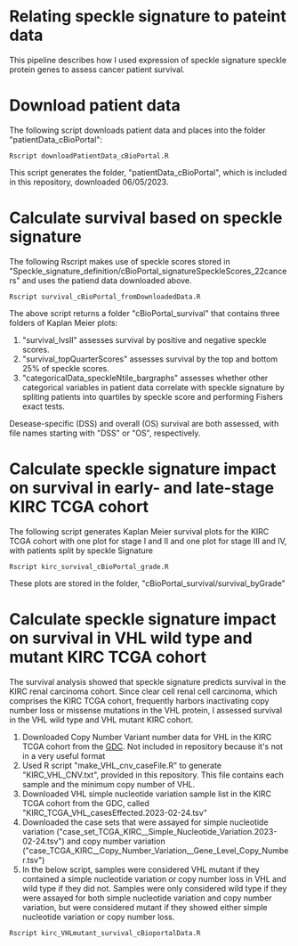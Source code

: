 # Relating speckle signature to pateint data
This pipeline describes how I used expression of speckle signature speckle protein genes to assess cancer patient survival. 

# Download patient data
The following script downloads patient data and places into the folder "patientData_cBioPortal":

```Rscript downloadPatientData_cBioPortal.R```

This script generates the folder, "patientData_cBioPortal", which is included in this repository, downloaded 06/05/2023.

# Calculate survival based on speckle signature
The following Rscript makes use of speckle scores stored in "Speckle_signature_definition/cBioPortal_signatureSpeckleScores_22cancers" and uses the patiend data downloaded above. 

```Rscript survival_cBioPortal_fromDownloadedData.R```

The above script returns a folder "cBioPortal_survival" that contains three folders of Kaplan Meier plots:
1. "survival_IvsII" assesses survival by positive and negative speckle scores.
2. "survival_topQuarterScores" assesses survival by the top and bottom 25% of speckle scores.
3. "categoricalData_speckleNtile_bargraphs" assesses whether other categorical variables in patient data correlate with speckle signature by spliting patients into quartiles by speckle score and performing Fishers exact tests. 

Desease-specific (DSS) and overall (OS) survival are both assessed, with file names starting with "DSS" or "OS", respectively. 

# Calculate speckle signature impact on survival in early- and late-stage KIRC TCGA cohort
The following script generates Kaplan Meier survival plots for the KIRC TCGA cohort with one plot for stage I and II and one plot for stage III and IV, with patients split by speckle Signature

```Rscript kirc_survival_cBioPortal_grade.R```

These plots are stored in the folder, "cBioPortal_survival/survival_byGrade"

# Calculate speckle signature impact on survival in VHL wild type and mutant KIRC TCGA cohort
The survival analysis showed that speckle signature predicts survival in the KIRC renal carcinoma cohort. Since clear cell renal cell carcinoma, which comprises the KIRC TCGA cohort, frequently harbors inactivating copy number loss or missense mutations in the VHL protein, I assessed survival in the VHL wild type and VHL mutant KIRC cohort. 
1. Downloaded Copy Number Variant number data for VHL in the KIRC TCGA cohort from the [GDC](https://portal.gdc.cancer.gov/). Not included in repository because it's not in a very useful format
2. Used R script "make_VHL_cnv_caseFile.R" to generate "KIRC_VHL_CNV.txt", provided in this repository. This file contains each sample and the minimum copy number of VHL.
3. Downloaded VHL simple nucleotide variation sample list in the KIRC TCGA cohort from the GDC, called "KIRC_TCGA_VHL_casesEffected.2023-02-24.tsv"
4. Downloaded the case sets that were assayed for simple nucleotide variation ("case_set_TCGA_KIRC__Simple_Nucleotide_Variation.2023-02-24.tsv") and copy number variation ("case_TCGA_KIRC__Copy_Number_Variation__Gene_Level_Copy_Number.tsv")
5. In the below script, samples were considered VHL mutant if they contained a simple nucleotide variation or copy number loss in VHL and wild type if they did not. Samples were only considered wild type if they were assayed for both simple nucleotide variation and copy number variation, but were considered mutant if they showed either simple nucleotide variation or copy number loss.

```Rscript kirc_VHLmutant_survival_cBioportalData.R```

